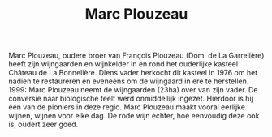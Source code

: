 ﻿---
title: Marc Plouzeau
huis:  Dom. de La Bonnelière
dept:  Indre et Loire
regio: Touraine
photo: plouzeau.jpg
layout: wijnhuis

wijnen:
    - naam:  Les Devants'14
      ref:   
      app:   A.O.C. Touraine
      type:  Blanc sec
      cep:   Sauvignon blanc
      prijs: 
      opm:   April 2015
      
    - naam:  Le Chenin'12
      ref:   
      app:   A.O.C. Touraine
      type:  Blanc sec
      cep:   Chenin blanc
      prijs: €9.28
      
    - naam:  Rive Gauche'12
      ref:   
      app:   A.O.C. Chinon
      type:  Rouge
      cep:   Cabernet franc
      prijs: €7.51
      
    - naam:  Rive Gauche'08 (37.5cl)
      ref:   
      app:   A.O.C. Chinon
      type:  Rouge
      cep:   Cabernet franc
      prijs: €4.06
      opm:   the last bottles
      
    - naam:  La Chapelle'07
      ref:   
      app:   A.O.C. Chinon
      type:  Rouge
      cep:   Cabernet franc
      prijs: €11.30
      opm:   the last bottles
      
      
      

---
Marc Plouzeau, oudere broer van François Plouzeau (Dom. de La Garrelière) heeft zijn wijngaarden en wijnkelder in en rond het ouderlijke kasteel Château de La Bonnelière. Diens vader herkocht dit kasteel in 1976 om het nadien te restaureren en eveneens om de wijngaard in ere te herstellen.
1999: Marc Plouzeau neemt de wijngaarden (23ha) over van zijn vader. De conversie naar biologische teelt werd onmiddellijk ingezet. Hierdoor is hij één van de pioniers in deze regio. Marc Plouzeau maakt vooral eerlijke wijnen, wijnen voor elke dag. De rode wijn echter, hoe eenvoudig deze ook is, oudert zeer goed.   
